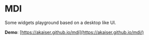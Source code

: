 # MDI

Some widgets playground based on a desktop like UI.

**Demo**: [https://akaiser.github.io/mdi](https://akaiser.github.io/mdi/)
